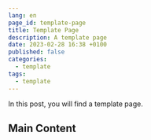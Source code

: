 ```yaml
---
lang: en
page_id: template-page
title: Template Page
description: A template page
date: 2023-02-28 16:38 +0100
published: false
categories:
  - template
tags:
  - template
---
```


In this post, you will find a template page.

## Main Content
